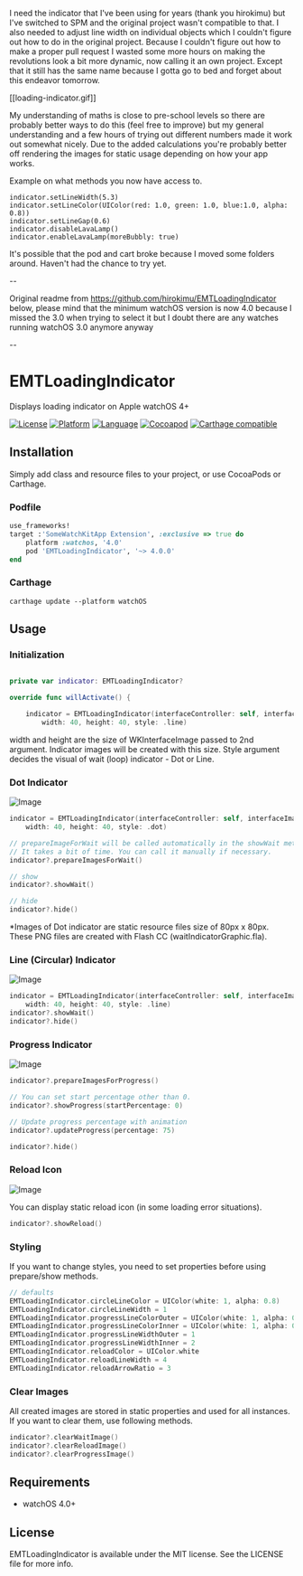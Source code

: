 I need the indicator that I've been using for years (thank you hirokimu) but I've switched to SPM and the original project wasn't compatible to that. I also needed to adjust line width on individual objects which I couldn't figure out how to do in the original project. Because I couldn't figure out how to make a proper pull request I wasted some more hours on making the revolutions look a bit more dynamic, now calling it an own project. Except that it still has the same name because I gotta go to bed and forget about this endeavor tomorrow. 

[[loading-indicator.gif]]

My understanding of maths is close to pre-school levels so there are probably better ways to do this (feel free to improve) but my general understanding and a few hours of trying out different numbers made it work out somewhat nicely. Due to the added calculations you're probably better off rendering the images for static usage depending on how your app works.

Example on what methods you now have access to.

```     
indicator.setLineWidth(5.3)
indicator.setLineColor(UIColor(red: 1.0, green: 1.0, blue:1.0, alpha: 0.8))
indicator.setLineGap(0.6)
indicator.disableLavaLamp()
indicator.enableLavaLamp(moreBubbly: true)
``` 

It's possible that the pod and cart broke because I moved some folders around. Haven't had the chance to try yet.

--

Original readme from https://github.com/hirokimu/EMTLoadingIndicator below, please mind that the minimum watchOS version is now 4.0 because I missed the 3.0 when trying to select it but I doubt there are any watches running watchOS 3.0 anymore anyway  

--

# EMTLoadingIndicator

Displays loading indicator on Apple watchOS 4+

[![License](https://img.shields.io/badge/license-MIT-blue.svg?style=flat
            )](http://mit-license.org) [![Platform](https://img.shields.io/badge/platform-watchOS-lightgrey.svg?style=flat
             )](https://developer.apple.com/resources/) [![Language](https://img.shields.io/badge/language-swift-orange.svg?style=flat
             )](https://developer.apple.com/swift) [![Cocoapod](https://img.shields.io/cocoapods/v/EMTLoadingIndicator.svg?style=flat)](http://cocoadocs.org/docsets/EMTLoadingIndicator/)
[![Carthage compatible](https://img.shields.io/badge/Carthage-compatible-4BC51D.svg?style=flat)](https://github.com/Carthage/Carthage)

## Installation
Simply add class and resource files to your project, or use CocoaPods or Carthage.
 
### Podfile

```ruby
use_frameworks!
target :'SomeWatchKitApp Extension', :exclusive => true do
	platform :watchos, '4.0'
    pod 'EMTLoadingIndicator', '~> 4.0.0'
end
```

### Carthage

```
carthage update --platform watchOS
```

## Usage

### Initialization

```swift

private var indicator: EMTLoadingIndicator?

override func willActivate() {

    indicator = EMTLoadingIndicator(interfaceController: self, interfaceImage: image!,
        width: 40, height: 40, style: .line)
```

width and height are the size of WKInterfaceImage passed to 2nd argument. Indicator images will be created with this size.
Style argument decides the visual of wait (loop) indicator - Dot or Line.


### Dot Indicator

![Image](http://www.emotionale.jp/images/git/loadingindicator/img0.jpg)

```swift
indicator = EMTLoadingIndicator(interfaceController: self, interfaceImage: image!,
    width: 40, height: 40, style: .dot)

// prepareImageForWait will be called automatically in the showWait method at the first time.
// It takes a bit of time. You can call it manually if necessary.
indicator?.prepareImagesForWait()

// show
indicator?.showWait()

// hide
indicator?.hide()
```
*Images of Dot indicator are static resource files size of 80px x 80px.
 These PNG files are created with Flash CC (waitIndicatorGraphic.fla).


### Line (Circular) Indicator

![Image](http://www.emotionale.jp/images/git/loadingindicator/img1.jpg)

```swift
indicator = EMTLoadingIndicator(interfaceController: self, interfaceImage: image!,
    width: 40, height: 40, style: .line)
indicator?.showWait()
indicator?.hide()
```

### Progress Indicator

![Image](http://www.emotionale.jp/images/git/loadingindicator/img2.jpg)

```swift
indicator?.prepareImagesForProgress()

// You can set start percentage other than 0.
indicator?.showProgress(startPercentage: 0)

// Update progress percentage with animation
indicator?.updateProgress(percentage: 75)

indicator?.hide()
```

### Reload Icon

![Image](http://www.emotionale.jp/images/git/loadingindicator/img3.jpg)

You can display static reload icon (in some loading error situations).

```swift
indicator?.showReload()
```

### Styling

If you want to change styles, you need to set properties before using prepare/show methods.

```swift
// defaults
EMTLoadingIndicator.circleLineColor = UIColor(white: 1, alpha: 0.8)
EMTLoadingIndicator.circleLineWidth = 1
EMTLoadingIndicator.progressLineColorOuter = UIColor(white: 1, alpha: 0.28)
EMTLoadingIndicator.progressLineColorInner = UIColor(white: 1, alpha: 0.70)
EMTLoadingIndicator.progressLineWidthOuter = 1
EMTLoadingIndicator.progressLineWidthInner = 2
EMTLoadingIndicator.reloadColor = UIColor.white
EMTLoadingIndicator.reloadLineWidth = 4
EMTLoadingIndicator.reloadArrowRatio = 3
```

### Clear Images

All created images are stored in static properties and used for all instances.
If you want to clear them, use following methods.

```swift
indicator?.clearWaitImage()
indicator?.clearReloadImage()
indicator?.clearProgressImage()
```

## Requirements
- watchOS 4.0+ 

## License
EMTLoadingIndicator is available under the MIT license. See the LICENSE file for more info.
